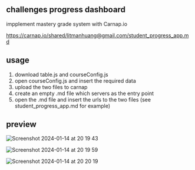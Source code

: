 ## challenges progress dashboard
impplement mastery grade system with Carnap.io 

https://carnap.io/shared/litmanhuang@gmail.com/student_progress_app.md

## usage
1. download table.js and courseConfig.js
2. open courseConfig.js and insert the required data
3. upload the two files to carnap
4. create an empty .md file which servers as the entry point
5. open the .md file and insert the urls to the two files (see student_progress_app.md for example)

## preview
![Screenshot 2024-01-14 at 20 19 43](https://github.com/litmanhuang/The-Logic-Master/assets/77632077/2e483cba-0aab-4666-b002-cfec3443beca)

![Screenshot 2024-01-14 at 20 19 59](https://github.com/litmanhuang/The-Logic-Master/assets/77632077/d0b76c6f-f157-4e5b-9ac5-603df4f858ba)

![Screenshot 2024-01-14 at 20 20 19](https://github.com/litmanhuang/The-Logic-Master/assets/77632077/608d739e-8899-4c66-9b31-8b9e96823288)
